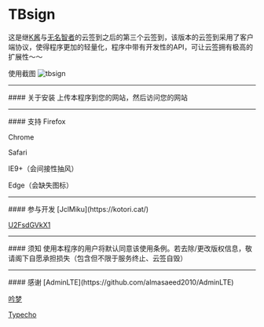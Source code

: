 # TBsign
这是继[K酱](https://github.com/kookxiang/)与[无名智者](https://github.com/kenvix)的云签到之后的第三个云签到，该版本的云签到采用了客户端协议，使得程序更加的轻量化，程序中带有开发性的API，可让云签拥有极高的扩展性～～

使用截图
![tbsign](http://api.kotori.cat/img/tbsign.png)
<hr>
#### 关于安装
上传本程序到您的网站，然后访问您的网站
<hr>
#### 支持
Firefox

Chrome

Safari

IE9+（会间接性抽风）

Edge（会缺失图标）
<hr>
#### 参与开发
[JclMiku](https://kotori.cat/)

[U2FsdGVkX1](https://github.com/U2FsdGVkX1)
<hr>
#### 须知
使用本程序的用户将默认同意该使用条例。若去除/更改版权信息，敬请阁下自愿承担损失（包含但不限于服务终止、云签自毁）
<hr>
#### 感谢
[AdminLTE](https://github.com/almasaeed2010/AdminLTE)

[吟梦](https://www.imim.pw/)

[Typecho](http://typecho.org/)
